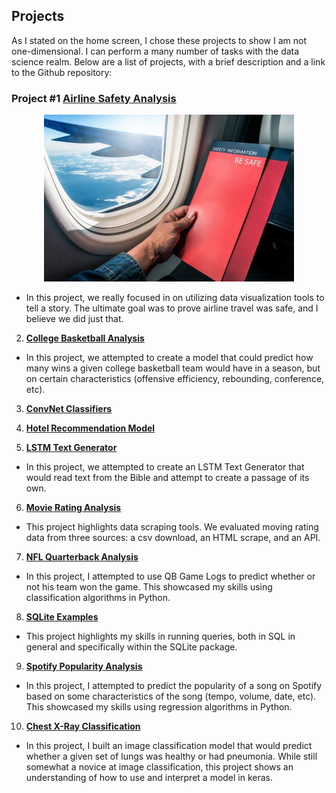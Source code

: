 ## Projects

As I stated on the home screen, I chose these projects to show I am not one-dimensional. I can perform a many number of tasks with the data science realm. Below are a list of projects, with a brief description and a link to the Github repository:


### Project #1 [**Airline Safety Analysis**](https://github.com/cgoodwin61/Portfolio/tree/main/Airline_Safety_Analysis)
<p align="center">
<img src="airline.jpg" alt="Airline" width="400">
</p>

- In this project, we really focused in on utilizing data visualization tools to tell a story. The ultimate goal was to prove airline travel was safe, and I believe we did just that. 

2) [**College Basketball Analysis**](https://github.com/cgoodwin61/Portfolio/tree/main/College_Basketball_Analysis)
- In this project, we attempted to create a model that could predict how many wins a given college basketball team would have in a season, but on certain characteristics (offensive efficiency, rebounding, conference, etc). 

3) [**ConvNet Classifiers**](https://github.com/cgoodwin61/Portfolio/tree/main/ConvNet_Classifiers)

4) [**Hotel Recommendation Model**](https://github.com/cgoodwin61/Portfolio/tree/main/Hotel_Recommendation_Model)

5) [**LSTM Text Generator**](https://github.com/cgoodwin61/Portfolio/tree/main/LSTM_Text_Generator)
- In this project, we attempted to create an LSTM Text Generator that would read text from the Bible and attempt to create a passage of its own. 

6) [**Movie Rating Analysis**](https://github.com/cgoodwin61/Portfolio/tree/main/Movie_Rating_Analysis)
- This project highlights data scraping tools. We evaluated moving rating data from three sources: a csv download, an HTML scrape, and an API. 

7) [**NFL Quarterback Analysis**](https://github.com/cgoodwin61/Portfolio/tree/main/QB_Analysis)
- In this project, I attempted to use QB Game Logs to predict whether or not his team won the game. This showcased my skills using classification algorithms in Python.

8) [**SQLite Examples**](https://github.com/cgoodwin61/Portfolio/tree/main/SQLite_Example)
- This project highlights my skills in running queries, both in SQL in general and specifically within the SQLite package. 

9) [**Spotify Popularity Analysis**](https://github.com/cgoodwin61/Portfolio/tree/main/Spotify_Analysis)
- In this project, I attempted to predict the popularity of a song on Spotify based on some characteristics of the song (tempo, volume, date, etc). This showcased my skills using regression algorithms in Python.

10) [**Chest X-Ray Classification**](https://github.com/cgoodwin61/Portfolio/tree/main/Chest_XRays)
- In this project, I built an image classification model that would predict whether a given set of lungs was healthy or had pneumonia. While still somewhat a novice at image classification, this project shows an understanding of how to use and interpret a model in keras.
